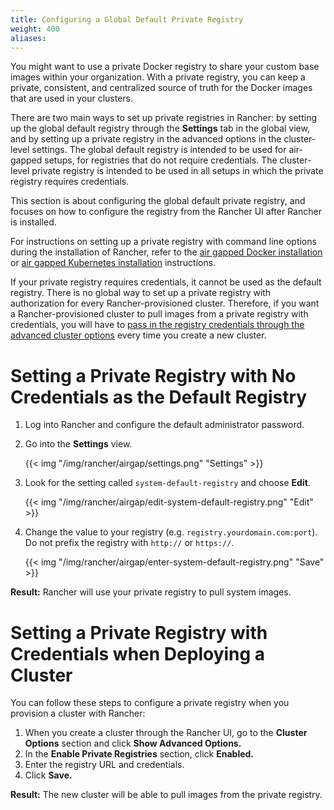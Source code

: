 ```yaml
---
title: Configuring a Global Default Private Registry
weight: 400
aliases:
---
```


You might want to use a private Docker registry to share your custom base images within your organization. With a private registry, you can keep a private, consistent, and centralized source of truth for the Docker images that are used in your clusters.

There are two main ways to set up private registries in Rancher: by setting up the global default registry through the **Settings** tab in the global view, and by setting up a private registry in the advanced options in the cluster-level settings. The global default registry is intended to be used for air-gapped setups, for registries that do not require credentials. The cluster-level private registry is intended to be used in all setups in which the private registry requires credentials.

This section is about configuring the global default private registry, and focuses on how to configure the registry from the Rancher UI after Rancher is installed.

For instructions on setting up a private registry with command line options during the installation of Rancher, refer to the [air gapped Docker installation]({{<baseurl>}}/rancher/v2.6/en/installation/air-gap-single-node) or [air gapped Kubernetes installation]({{<baseurl>}}/rancher/v2.6/en/installation/air-gap-high-availability) instructions.

If your private registry requires credentials, it cannot be used as the default registry. There is no global way to set up a private registry with authorization for every Rancher-provisioned cluster. Therefore, if you want a Rancher-provisioned cluster to pull images from a private registry with credentials, you will have to [pass in the registry credentials through the advanced cluster options](#setting-a-private-registry-with-credentials-when-deploying-a-cluster) every time you create a new cluster.

# Setting a Private Registry with No Credentials as the Default Registry

1. Log into Rancher and configure the default administrator password.

1. Go into the **Settings** view.

    {{< img "/img/rancher/airgap/settings.png" "Settings" >}}

1. Look for the setting called `system-default-registry` and choose **Edit**.

    {{< img "/img/rancher/airgap/edit-system-default-registry.png" "Edit" >}}

1. Change the value to your registry (e.g. `registry.yourdomain.com:port`). Do not prefix the registry with `http://` or `https://`.

    {{< img "/img/rancher/airgap/enter-system-default-registry.png" "Save" >}}

**Result:** Rancher will use your private registry to pull system images.

# Setting a Private Registry with Credentials when Deploying a Cluster

You can follow these steps to configure a private registry when you provision a cluster with Rancher:

1. When you create a cluster through the Rancher UI, go to the **Cluster Options** section and click **Show Advanced Options.**
1. In the <b>Enable Private Registries</b> section, click **Enabled.**
1. Enter the registry URL and credentials.
1. Click **Save.**

**Result:** The new cluster will be able to pull images from the private registry.
